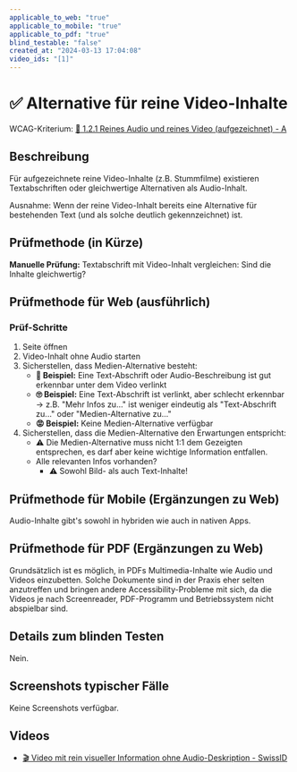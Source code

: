 ```yaml
---
applicable_to_web: "true"
applicable_to_mobile: "true"
applicable_to_pdf: "true"
blind_testable: "false"
created_at: "2024-03-13 17:04:08"
video_ids: "[1]"
---
```


# ✅ Alternative für reine Video-Inhalte

WCAG-Kriterium: [📜 1.2.1 Reines Audio und reines Video (aufgezeichnet) - A](..)

## Beschreibung

Für aufgezeichnete reine Video-Inhalte (z.B. Stummfilme) existieren Textabschriften oder gleichwertige Alternativen als Audio-Inhalt.

Ausnahme: Wenn der reine Video-Inhalt bereits eine Alternative für bestehenden Text (und als solche deutlich gekennzeichnet) ist.

## Prüfmethode (in Kürze)

**Manuelle Prüfung:**  Textabschrift mit Video-Inhalt vergleichen: Sind die Inhalte gleichwertig?

## Prüfmethode für Web (ausführlich)

### Prüf-Schritte

1. Seite öffnen
1. Video-Inhalt ohne Audio starten
1. Sicherstellen, dass Medien-Alternative besteht:
    - **🙂 Beispiel:** Eine Text-Abschrift oder Audio-Beschreibung ist gut erkennbar unter dem Video verlinkt
    - **🙄 Beispiel:** Eine Text-Abschrift ist verlinkt, aber schlecht erkennbar → z.B. "Mehr Infos zu..." ist weniger eindeutig als "Text-Abschrift zu..." oder "Medien-Alternative zu..."
    - **😡 Beispiel:** Keine Medien-Alternative verfügbar
1. Sicherstellen, dass die Medien-Alternative den Erwartungen entspricht:
    - ⚠️ Die Medien-Alternative muss nicht 1:1 dem Gezeigten entsprechen, es darf aber keine wichtige Information entfallen.
    - Alle relevanten Infos vorhanden?
        - ⚠️ Sowohl Bild- als auch Text-Inhalte!

## Prüfmethode für Mobile (Ergänzungen zu Web)

Audio-Inhalte gibt's sowohl in hybriden wie auch in nativen Apps.

## Prüfmethode für PDF (Ergänzungen zu Web)

Grundsätzlich ist es möglich, in PDFs Multimedia-Inhalte wie Audio und Videos einzubetten. Solche Dokumente sind in der Praxis eher selten anzutreffen und bringen andere Accessibility-Probleme mit sich, da die Videos je nach Screenreader, PDF-Programm und Betriebssystem nicht abspielbar sind.

## Details zum blinden Testen

Nein.

## Screenshots typischer Fälle

Keine Screenshots verfügbar.

## Videos

- [🎬 Video mit rein visueller Information ohne Audio-Deskription - SwissID](/de/videos/video-mit-rein-visueller-information-ohne-audio-deskription-swissid)
